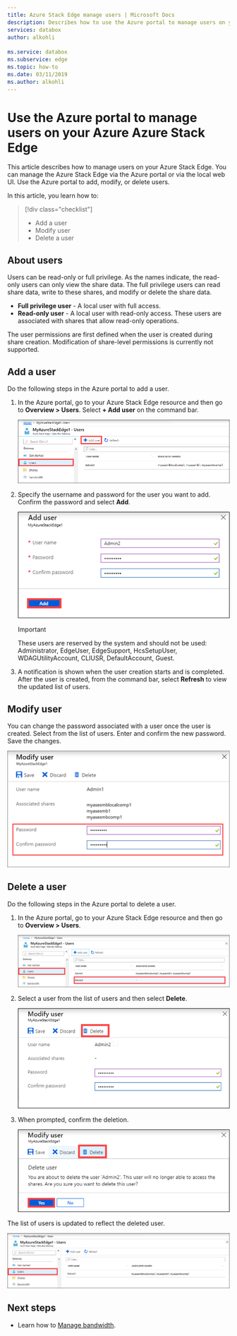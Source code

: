 ```yaml
---
title: Azure Stack Edge manage users | Microsoft Docs 
description: Describes how to use the Azure portal to manage users on your Azure Stack Edge.
services: databox
author: alkohli

ms.service: databox
ms.subservice: edge
ms.topic: how-to
ms.date: 03/11/2019
ms.author: alkohli
---
```

# Use the Azure portal to manage users on your Azure Azure Stack Edge

This article describes how to manage users on your Azure Stack Edge. You can manage the Azure Stack Edge via the Azure portal or via the local web UI. Use the Azure portal to add, modify, or delete users.

In this article, you learn how to:

> [!div class="checklist"]
> * Add a user
> * Modify user
> * Delete a user

## About users

Users can be read-only or full privilege. As the names indicate, the read-only users can only view the share data. The full privilege users can read share data, write to these shares, and modify or delete the share data.

 - **Full privilege user** - A local user with full access.
 - **Read-only user** - A local user with read-only access. These users are associated with shares that allow read-only operations.

The user permissions are first defined when the user is created during share creation. Modification of share-level permissions is currently not supported.

## Add a user

Do the following steps in the Azure portal to add a user.

1. In the Azure portal, go to your Azure Stack Edge resource and then go to **Overview > Users**. Select **+ Add user** on the command bar.

    ![Select add user](media/azure-stack-edge-manage-users/add-user-1.png)

2. Specify the username and password for the user you want to add. Confirm the password and select **Add**.

    ![Specify username and password](media/azure-stack-edge-manage-users/add-user-2.png)

    > [!IMPORTANT] 
    > These users are reserved by the system and should not be used: Administrator, EdgeUser, EdgeSupport, HcsSetupUser, WDAGUtilityAccount, CLIUSR, DefaultAccount, Guest.  

3. A notification is shown when the user creation starts and is completed. After the user is created, from the command bar, select **Refresh** to view the updated list of users.


## Modify user

You can change the password associated with a user once the user is created. Select from the list of users. Enter and confirm the new password. Save the changes.
 
![Modify user](media/azure-stack-edge-manage-users/modify-user-1.png)


## Delete a user

Do the following steps in the Azure portal to delete a user.


1. In the Azure portal, go to your Azure Stack Edge resource and then go to **Overview > Users**.

    ![Select user to delete](media/azure-stack-edge-manage-users/delete-user-1.png)

2. Select a user from the list of users and then select **Delete**.  

   ![Select Delete](media/azure-stack-edge-manage-users/delete-user-2.png)

3. When prompted, confirm the deletion. 

   ![Confirm delete](media/azure-stack-edge-manage-users/delete-user-3.png)

The list of users is updated to reflect the deleted user.

![Updated list of users](media/azure-stack-edge-manage-users/delete-user-4.png)


## Next steps

- Learn how to [Manage bandwidth](azure-stack-edge-manage-bandwidth-schedules.md).
